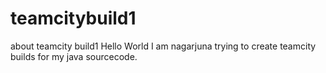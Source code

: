 # teamcitybuild1
about teamcity build1
Hello World 
I am nagarjuna trying to create teamcity builds for my java sourcecode.
